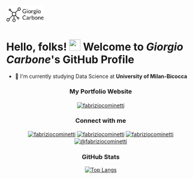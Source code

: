
<img src="https://github.com/giocoal/giocoal/blob/main/readme_header.jpg" width="100" class="center">

# Hello, folks! <img src="https://raw.githubusercontent.com/MartinHeinz/MartinHeinz/master/wave.gif" width="30px" height="30px" /> Welcome to <i><b>Giorgio Carbone</b></i>'s GitHub Profile

- 📌 I'm currently studying Data Science at **University of Milan-Bicocca**
<!--
- 💻 I use daily: `.py`, `.ipynb`, `.sql`, `.R`, `.rmd`
- ✒️ Read my articles on Medium!
-->

<h3 align="center">My Portfolio Website</h3>
<div align="center">
<a href="https://www.fabriziocominetti.github.io" target="blank"><img align="center" src="https://4vector.com/i/free-vector-internet-icon_101765_Internet_Icon.png" alt="fabriziocominetti" height="40" width="40" /></a>
</div>

<!-- https://rahuldkjain.github.io/gh-profile-readme-generator/ -->
<h3 align="center">Connect with me</h3>
<div align="center">
<a href="https://github.com/fabriziocominetti" target="blank"><img align="center" src="https://raw.githubusercontent.com/rahuldkjain/github-profile-readme-generator/master/src/images/icons/Social/github.svg" alt="fabriziocominetti" height="30" width="40" /></a>
<a href="https://linkedin.com/in/fabriziocominetti" target="blank"><img align="center" src="https://raw.githubusercontent.com/rahuldkjain/github-profile-readme-generator/master/src/images/icons/Social/linked-in-alt.svg" alt="fabriziocominetti" height="30" width="40" /></a>
<a href="https://kaggle.com/fabriziocominetti" target="blank"><img align="center" src="https://raw.githubusercontent.com/rahuldkjain/github-profile-readme-generator/master/src/images/icons/Social/kaggle.svg" alt="fabriziocominetti" height="30" width="40" /></a>
<a href="https://medium.com/@fabriziocominetti" target="blank"><img align="center" src="https://upload.wikimedia.org/wikipedia/commons/thumb/e/ec/Medium_logo_Monogram.svg/1200px-Medium_logo_Monogram.svg.png" alt="@fabriziocominetti" height="40" width="40" /></a>
</div>

<!-- https://rahuldkjain.github.io/gh-profile-readme-generator/
<h3 align="center">My Skill Set</h3>
<p align="center">
<a href="https://www.w3schools.com/css/" target="_blank"> <img src="https://raw.githubusercontent.com/devicons/devicon/master/icons/css3/css3-original-wordmark.svg" alt="css3" width="40" height="40"/> </a>
<a href="https://www.w3.org/html/" target="_blank"> <img src="https://raw.githubusercontent.com/devicons/devicon/master/icons/html5/html5-original-wordmark.svg" alt="html5" width="40" height="40"/> </a>
<a href="https://www.mysql.com/" target="_blank"> <img src="https://raw.githubusercontent.com/devicons/devicon/master/icons/mysql/mysql-original-wordmark.svg" alt="mysql" width="40" height="40"/> </a>
<a href="https://www.python.org" target="_blank"> <img src="https://raw.githubusercontent.com/devicons/devicon/master/icons/python/python-original.svg" alt="python" width="40" height="40"/> </a>
</p>
-->

<!-- https://profilinator.rishav.dev/ 
<div align="center">  
<img style="margin: 10px" src="https://profilinator.rishav.dev/skills-assets/python-original.svg" alt="Python" height="50" />  
<img style="margin: 10px" src="https://profilinator.rishav.dev/skills-assets/javascript-original.svg" alt="JavaScript" height="50" />  
<img style="margin: 10px" src="https://profilinator.rishav.dev/skills-assets/typescript-original.svg" alt="TypeScript" height="50" /> 
</div>
-->
  
<h3 align="center">GitHub Stats</h3>
<div align="center">
<!-- [![Fabrizio's github stats](https://github-readme-stats.vercel.app/api?username=fabriziocominetti&count_private=true&show_icons=true&hide_rank=false&title_color=500000&icon_color=500000&bg_color=ffffff)](https://github.com/anuraghazra/github-readme-stats) -->
  
[![Top Langs](https://github-readme-stats.vercel.app/api/top-langs/?username=fabriziocominetti&theme=dark&hide_border=true)](https://github.com/anuraghazra/github-readme-stats)
</div> 

<!--
<h3 align="center">Recent Articles</h3>
<div align="center">
<a target="_blank" href="https://github-readme-medium-recent-article.vercel.app/medium/@fabriziocominetti/0"><img src="https://github-readme-medium-recent-article.vercel.app/medium/@fabriziocominetti/0" alt="Recent Article 0">
<a target="_blank" href="https://github-readme-medium-recent-article.vercel.app/medium/@fabriziocominetti/1"><img src="https://github-readme-medium-recent-article.vercel.app/medium/@fabriziocominetti/1" alt="Recent Article 1">
<a target="_blank" href="https://github-readme-medium-recent-article.vercel.app/medium/@fabriziocominetti/2"><img src="https://github-readme-medium-recent-article.vercel.app/medium/@fabriziocominetti/2" alt="Recent Article 2">
</div>
-->

<!---
fabriziocominetti/fabriziocominetti is a ✨ special ✨ repository because its `README.md` (this file) appears on your GitHub profile.
You can click the Preview link to take a look at your changes.
--->
